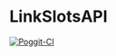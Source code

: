 # LinkSlotsAPI

[![Poggit-CI](https://poggit.pmmp.io/ci.shield/GamakCZ/LinkSlotsAPI/LinkSlotsAPI)](https://poggit.pmmp.io/ci/GamakCZ/LinkSlotsAPI/LinkSlotsAPI)
